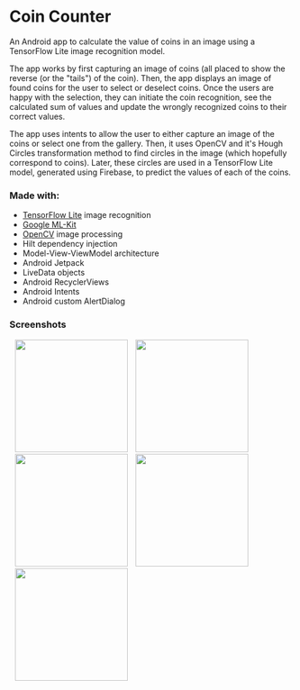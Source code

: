 # Coin Counter

An Android app to calculate the value of coins in an image using a
TensorFlow Lite image recognition model.

The app works by first capturing an image of coins (all placed to show
the reverse (or the "tails") of the coin). Then, the app displays an image
of found coins for the user to select or deselect coins.
Once the users are happy with the selection, they can initiate the coin
recognition, see the calculated sum of values and update the wrongly
recognized coins to their correct values.

The app uses intents to allow the user to either capture an image of the
coins or select one from the gallery. Then, it uses OpenCV and it's
Hough Circles transformation method to find circles in the image (which hopefully
correspond to coins). Later, these circles are used in a TensorFlow Lite
model, generated using Firebase, to predict the values of each of the
coins.

### Made with:
* [TensorFlow Lite](https://www.tensorflow.org/lite) image recognition
* [Google ML-Kit](https://developers.google.com/ml-kit)
* [OpenCV](https://opencv.org/) image processing
* Hilt dependency injection
* Model-View-ViewModel architecture
* Android Jetpack
* LiveData objects
* Android RecyclerViews
* Android Intents
* Android custom AlertDialog

### Screenshots

  <p align="left">
    <img src="../assets/coin_selection.jpg" width="200" style="padding-left: 10px"/>
    <img src="../assets/coin_selection_2.jpg" width="200" style="padding-left: 10px"/>
    <img src="../assets/results1.jpg" width="200" style="padding-left: 10px"/>
    <img src="../assets/change_value1.jpg" width="200" style="padding-left: 10px"/>
    <img src="../assets/change_value2.jpg" width="200" style="padding-left: 10px"/>
  </p>
